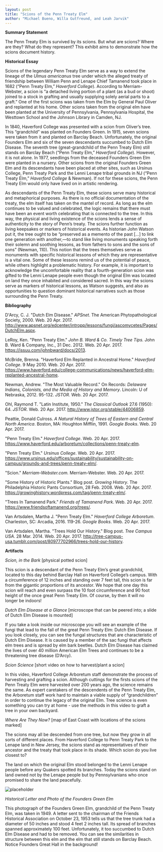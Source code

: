```yaml
---
layout: post
title: "Scions of the Penn Treaty Elm"
author: "Michael Bueno, Willa Gutfreund, and Leah Jarvik"
---
```


**Summary Statement** 

The Penn Treaty Elm is survived by its scions. But what are scions? Where are they? What do they represent? This exhibit aims to demonstrate how the scions document history.

**Historical Essay**

Scions of the legendary Penn Treaty Elm serve as a way to extend the lineage of the *Ulmus americanus* tree under which the alleged treaty of friendship between William Penn and Lenape Chief Tamanend took place in 1682 (“Penn Treaty Elm,” *Haverford College*). According to Merriam-Webster, a scion is “a detached living portion of a plant (as a bud or shoot) joined to a stock in grafting and usually supplying solely aerial parts to a graft.” One of the first scions was taken from the Elm by General Paul Oliver and replanted at his home. Other scions taken from the original elm have been planted at the University of Pennsylvania, Pennsylvania Hospital, the Westtown School and the Johnson Library in Camden, NJ.

In 1840, Haverford College was presented with a scion from Oliver’s tree. This “grandchild” was planted on Founders Green. In 1915, seven scions were taken from it and planted on Barclay Beach. Unfortunately, the original Founders Elm and six of the seven descendants succumbed to Dutch Elm Disease. The seventh tree (great-grandchild of the Penn Treaty Elm) still stands on Barclay Beach (“Penn Treaty Elm,” *Haverford College*). However, it is not alone. In 1977, seedlings from the deceased Founders Green Elm were planted in a nursery. Other scions from the original Founders Green Elm and its descendants have been placed at other sites, such as Ursinus College, Penn Treaty Park and the Lenni Lenape tribal grounds in NJ (“Penn Treaty Elm,” *Haverford College* & Newman). If not for these scions, the Penn Treaty Elm would only have lived on in artistic rendering.

As descendants of the Penn Treaty Elm, these scions serve many historical and metaphorical purposes. As there is no official documentation of the treaty, the elm itself has taken on the mantel of record. As long as the elm continues to be valued and celebrated, the logic remains that there must have been an event worth celebrating that is connected to the tree. In this way, the physical and living existence of the scions lends a sense of authenticity to the story of Penn’s treaty. The scions further function as living keepsakes or markers of historical events. As historian John Watson put it, the tree ought to be “preserved as a memento of the past [...] to link one generation with another,—to stand like living monuments speaking forth their solemn and soothing lessons, as from fathers to sons and the sons of sons” (Newman, 110). This notion that the trees themselves serve as monuments with specific historical lessons of which they are representative is a vital one. Some of these lessons remind us of the potential of peace, while others highlight a problematic history. For example, it is important to acknowledge the uncomfortable reality that a fourth-generation scion was gifted to the Lenni Lenape people even though the original Elm was located on land they once inhabited and considered sacred. In this way the scions serve as markers of historical lessons, as Watson suggests, and also as opportunities to question dominant historical narratives such as those surrounding the Penn Treaty.

**Bibliography**

D'Arcy, C. J. "Dutch Elm Disease." *APSnet*. The American Phytopathological Society, 2000. Web. 20 Apr. 2017. http://www.apsnet.org/edcenter/intropp/lessons/fungi/ascomycetes/Pages/DutchElm.aspx. 

LeRoy, Ken. "Penn Treaty Elm." *John B. Ward & Co. Timely Tree Tips.* John B. Ward & Company, Inc., 31 Dec. 2012. Web. 20 Apr. 2017. https://issuu.com/johnbward/docs/2013.

McBride, Brenna. "Haverford Elm Replanted in Ancestral Home." *Haverford College*. 9 May 2010. Web. 20 Apr. 2017. https://www.haverford.edu/college-communications/news/haverford-elm-replanted-ancestral-home.

Newman, Andrew. "The Most Valuable Record." On Records: *Delaware Indians, Colonists, and the Media of History and Memory*. Lincoln: U of Nebraska, 2012. 95-132. *JSTOR*. Web. 20 Apr. 2017.

Ohl, Raymond T. "Latin Institute, 1950." *The Classical Outlook* 27.6 (1950): 64. *JSTOR*. Web. 20 Apr. 2017. http://www.jstor.org/stable/44006859.

Peattie, Donald Culross. *A Natural History of Trees of Eastern and Central North America*. Boston, MA: Houghton Mifflin, 1991. *Google Books*. Web. 20 Apr. 2017.

"Penn Treaty Elm." *Haverford College*. Web. 20 Apr. 2017. https://www.haverford.edu/arboretum/collections/penn-treaty-elm.

"Penn Treaty Elm." *Ursinus College*. Web. 20 Apr. 2017. https://www.ursinus.edu/offices/sustainability/sustainability-on-campus/grounds-and-trees/penn-treaty-elm/.

"Scion." *Merriam-Webster.com.* Merriam-Webster. Web. 20 Apr. 2017.

"Some History of Historic Plants." Blog post. *Growing History*. The Philadelphia Historic Pants Consortium, 28 Feb. 2008. Web. 20 Apr. 2017. https://growinghistory.wordpress.com/tag/penn-treaty-elm/.

"Trees In Tamanend Park." *Friends of Tamanend Park*. Web. 20 Apr. 2017. https://www.friendsoftamanend.org/trees/. 

Van Artsdalen, Martha J. "Penn Treaty Elm." *Haverford College Arboretum*. Charleston, SC: Arcadia, 2016. 119-26. *Google Books*. Web. 20 Apr. 2017.

Van Artsdalen, Martha. "Trees Hold Our History." Blog post. *Tree Campus USA*. 28 Mar. 2014. Web. 20 Apr. 2017. http://tree-campus-usa.tumblr.com/post/80977702966/trees-hold-our-history. 

**Artifacts**

*Scion, in the Bark* [physical potted scion]

This scion is a descendant of the Penn Treaty Elm’s great grandchild, located to this day behind Barclay Hall on Haverford College’s campus. With a circumference of 12 inches and standing over 7 feet tall, this scion is far from the gigantic proportions of its ancestor. We hope that one day this scion will reach and even surpass the 10 foot circumference and 90 foot height of the once great Penn Treaty Elm. Of course, by then it will no longer be indoors!

*Dutch Elm Disease at a Glance* [microscope that can be peered into; a slide of Dutch Elm Disease is mounted]

If you take a look inside our microscope you will see an example of the fungi that lead to the fall of the great Penn Treaty Elm: Dutch Elm Disease. If you look closely, you can see the fungal structures that are characteristic of Dutch Elm Disease. It is caused by a member of the sac fungi that affects elm trees and is spread by elm bark beetles. Dutch Elm Disease has claimed the lives of over 40 million American Elm Trees and continues to be a threatening tree disease (D’Arcy).

*Scion Science* [short video on how to harvest/plant a scion]

In this video, Haverford College Arboretum staff demonstrate the process of harvesting and grafting a scion. Although cuttings for the firsts scions of the Penn Treaty Elm were harvested over 200 years ago, the science remains the same. As expert caretakers of the descendents of the Penn Treaty Elm, the Arboretum staff work hard to maintain a viable supply of “grandchildren” in order to continue the legacy of the original Elm. Tree science is even something you can try at home - use the methods in this video to graft a tree in your own backyard.

*Where Are They Now?* [map of East Coast with locations of the scions marked]

The scions may all be descended from one tree, but now they grow in all sorts of different places. From Haverford College to Penn Treaty Park to the Lenape land in New Jersey, the scions stand as representatives of their ancestor and the treaty that took place in its shade. Which scion do you live closest to? 

The land on which the original Elm stood belonged to the Lenni Lenape people before any Quakers spotted its branches. Today the scions stand on land owned not by the Lenape people but by Pennsylvanians who once promised to share the land peacefully.

![placeholder](https://placehold.it/400x200 "Medium example image")

*Historical Letter and Photo of the Founders Green Elm*

This photograph of the Founders Green Elm, grandchild of the Penn Treaty Elm, was taken in 1949. A letter sent to the chairman of the Friends Historical Association on October 23, 1953 tells us that the tree trunk had a diameter of 50 inches and stood 4 feet 2 inches tall. Its spread of branches spanned approximately 100 feet. Unfortunately, it too succumbed to Dutch Elm Disease and had to be removed. You can see the similarities in structure between this elm and the elm that still stands on Barclay Beach. Notice Founders Great Hall in the background!
